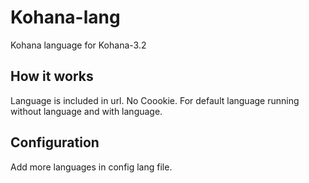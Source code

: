 Kohana-lang
===========

Kohana language for Kohana-3.2

How it works
------------

Language is included in url.
No Coookie.
For default language running without language and with language.


Configuration
-------------

Add more languages in config lang file.
